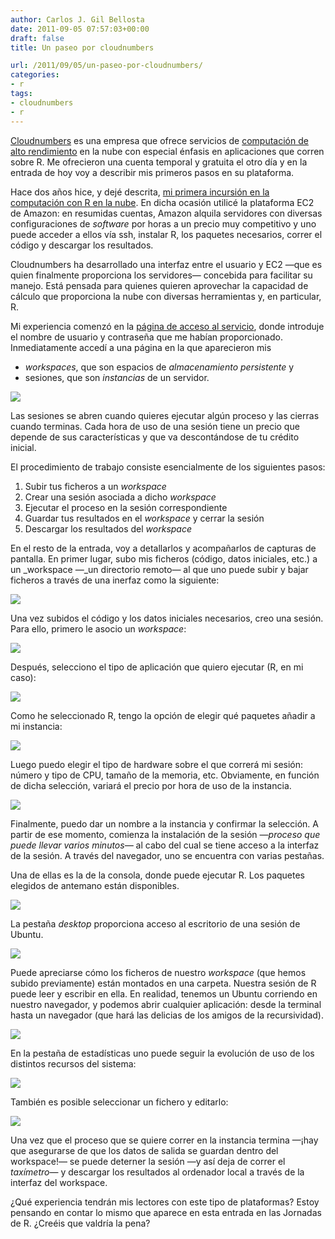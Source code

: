 ```yaml
---
author: Carlos J. Gil Bellosta
date: 2011-09-05 07:57:03+00:00
draft: false
title: Un paseo por cloudnumbers

url: /2011/09/05/un-paseo-por-cloudnumbers/
categories:
- r
tags:
- cloudnumbers
- r
---
```


[Cloudnumbers](http://cloudnumbers.com/) es una empresa que ofrece servicios de [computación de alto rendimiento](http://es.wikipedia.org/wiki/Computaci%C3%B3n_de_alto_rendimiento) en la nube con especial énfasis en aplicaciones que corren sobre R. Me ofrecieron una cuenta temporal y gratuita el otro día y en la entrada de hoy voy a describir mis primeros pasos en su plataforma.

Hace dos años hice, y dejé descrita, [mi primera incursión en la computación con R en la nube](http://analisisydecision.es/probando-r-sobre-el-ec2-de-amazon/). En dicha ocasión utilicé la plataforma EC2 de Amazon: en resumidas cuentas, Amazon alquila servidores con diversas configuraciones de _software_ por horas a un precio muy competitivo y uno puede acceder a ellos vía ssh, instalar R, los paquetes necesarios, correr el código y descargar los resultados.

Cloudnumbers ha desarrollado una interfaz entre el usuario y EC2 —que es quien finalmente proporciona los servidores— concebida para facilitar su manejo. Está pensada para quienes quieren aprovechar la capacidad de cálculo que proporciona la nube con diversas herramientas y, en particular, R.

Mi experiencia comenzó en la [página de acceso al servicio](https://my.cloudnumbers.com/login), donde introduje el nombre de usuario y contraseña que me habían proporcionado. Inmediatamente accedí a una página en la que aparecieron mis



* _workspaces_, que son espacios de _almacenamiento persistente_ y
* sesiones, que son _instancias_ de un servidor.

[![](/wp-uploads/2011/09/workspaces_sessions.png)
](/wp-uploads/2011/09/workspaces_sessions.png)

Las sesiones se abren cuando quieres ejecutar algún proceso y las cierras cuando terminas. Cada hora de uso de una sesión tiene un precio que depende de sus características y que va descontándose de tu crédito inicial.

El procedimiento de trabajo consiste esencialmente de los siguientes pasos:



1. Subir tus ficheros a un _workspace_
2. Crear una sesión asociada a dicho _workspace_
3. Ejecutar el proceso en la sesión correspondiente
4. Guardar tus resultados en el _workspace_ y cerrar la sesión
5. Descargar los resultados del _workspace_

En el resto de la entrada, voy a detallarlos y acompañarlos de capturas de pantalla. En primer lugar, subo mis ficheros (código, datos iniciales, etc.) a un _workspace —_un directorio remoto— al que uno puede subir y bajar ficheros a través de una inerfaz como la siguiente:

[![](/wp-uploads/2011/09/workspace_cloudnumbers.png)
](/wp-uploads/2011/09/workspace_cloudnumbers.png)

Una vez subidos el código y los datos iniciales necesarios, creo una sesión. Para ello, primero le asocio un _workspace_:

[![](/wp-uploads/2011/09/select_workspace.png)
](/wp-uploads/2011/09/select_workspace.png)

Después, selecciono el tipo de aplicación que quiero ejecutar (R, en mi caso):

[![](/wp-uploads/2011/09/select_application.png)
](/wp-uploads/2011/09/select_application.png)

Como he seleccionado R, tengo la opción de elegir qué paquetes añadir a mi instancia:

[![](/wp-uploads/2011/09/select_packages.png)
](/wp-uploads/2011/09/select_packages.png)

Luego puedo elegir el tipo de hardware sobre el que correrá mi sesión: número y tipo de CPU, tamaño de la memoria, etc. Obviamente, en función de dicha selección, variará el precio por hora de uso de la instancia.

[![](/wp-uploads/2011/09/select_hardware.png)
](/wp-uploads/2011/09/select_hardware.png)

Finalmente, puedo dar un nombre a la instancia y confirmar la selección. A partir de ese momento, comienza la instalación de la sesión _—_proceso que puede llevar varios minutos_—_ al cabo del cual se tiene acceso a la interfaz de la sesión. A través del navegador, uno se encuentra con varias pestañas.

Una de ellas es la de la consola, donde puede ejecutar R. Los paquetes elegidos de antemano están disponibles.

[![](/wp-uploads/2011/09/session_consola.png)
](/wp-uploads/2011/09/session_consola.png)

La pestaña _desktop_ proporciona acceso al escritorio de una sesión de Ubuntu.

[![](/wp-uploads/2011/09/session_desktop.png)
](/wp-uploads/2011/09/session_desktop.png)

Puede apreciarse cómo los ficheros de nuestro _workspace_ (que hemos subido previamente) están montados en una carpeta. Nuestra sesión de R puede leer y escribir en ella. En realidad, tenemos un Ubuntu corriendo en nuestro navegador, y podemos abrir cualquier aplicación: desde la terminal hasta un navegador (que hará las delicias de los amigos de la recursividad).

[![](/wp-uploads/2011/09/session_desktop_terminal.png)
](/wp-uploads/2011/09/session_desktop_terminal.png)

En la pestaña de estadísticas uno puede seguir la evolución de uso de los distintos recursos del sistema:

[![](/wp-uploads/2011/09/session_statistics.png)
](/wp-uploads/2011/09/session_statistics.png)

También es posible seleccionar un fichero y editarlo:

[![](/wp-uploads/2011/09/session_edit_file.png)
](/wp-uploads/2011/09/session_edit_file.png)

Una vez que el proceso que se quiere correr en la instancia termina —¡hay que asegurarse de que los datos de salida se guardan dentro del workspace!— se puede deterner la sesión —y así deja de correr el _taxímetro_— y descargar los resultados al ordenador local a través de la interfaz del workspace.

¿Qué experiencia tendrán mis lectores con este tipo de plataformas? Estoy pensando en contar lo mismo que aparece en esta entrada en las Jornadas de R. ¿Creéis que valdría la pena?
